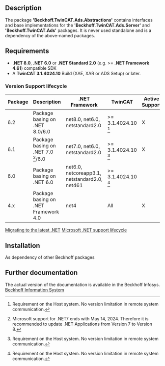 ﻿## Description

The package **'Beckhoff.TwinCAT.Ads.Abstractions'** contains interfaces and base implementations for the **'Beckhoff.TwinCAT.Ads.Server'** and
**'Beckhoff.TwinCAT.Ads'** packages. It is never used standalone and is a dependency of the above-named packages.

## Requirements

- **.NET 8.0**, **.NET 6.0** or **.NET Standard 2.0** (e.g. >= **.NET Framework 4.61**) compatible SDK
- A **TwinCAT 3.1.4024.10** Build (XAE, XAR or ADS Setup) or later.

### Version Support lifecycle

| Package | Description | .NET Framework | TwinCAT | Active Support |
|---------|-------------|----------------|---------|-----------------
6.2 | Package basing on .NET 8.0/6.0 | net8.0, net6.0, netstandard2.0 | >= 3.1.4024.10 [^1] | X |
6.1 | Package basing on .NET 7.0 [^2]/6.0 | net7.0, net6.0, netstandard2.0 | >= 3.1.4024.10 [^1] | X |
6.0 | Package basing on .NET 6.0 | net6.0, netcoreapp3.1, netstandard2.0, net461 | >= 3.1.4024.10 [^1] |  |
4.x | Package basing on .NET Framework 4.0 | net4 | All | X |

[^1]: Requirement on the Host system. No version limitation in remote system communication.
[^2]: Microsoft support for .NET7 ends with May 14, 2024. Therefore it is recommended to update .NET Applications from Version 7 to Version 8.

[Migrating to the latest .NET](https://docs.microsoft.com/en-us/dotnet/architecture/modernize-desktop/example-migration)
[Microsoft .NET support lifecycle](https://dotnet.microsoft.com/en-us/platform/support/policy/dotnet-core)

## Installation

As dependency of other Beckhoff packages

## Further documentation

The actual version of the documentation is available in the Beckhoff Infosys.
[Beckhoff Information System](https://infosys.beckhoff.com/index.php?content=../content/1033/tc3_ads.net/index.html&id=207622008965200265)
